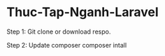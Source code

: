 # Thuc-Tap-Nganh-Laravel

Step 1: Git clone or download respo.

Step 2: Update composer 
    composer intall
